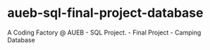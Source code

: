 # aueb-sql-final-project-database
A Coding Factory @ AUEB - SQL Project. - Final Project - Camping Database
